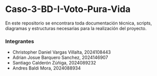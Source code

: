 # Caso-3-BD-I-Voto-Pura-Vida
En este repositorio se encontrara toda documentación técnica, scripts, diagramas y estructuras necesarias para la realización del proyecto.

### Integrantes
* Christopher Daniel Vargas Villalta, 2024108443
* Adrian Josue Barquero Sanchez, 2024146907
* Santiago Calderón Zúñiga, 2024089232
* Andres Baldi Mora, 2024088934
